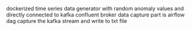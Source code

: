 dockerized time series data generator  with random anomaly values and directly connected to kafka confluent broker
data capture part is airflow dag capture the kafka stream and write to txt file
